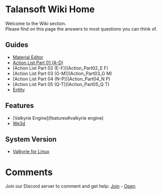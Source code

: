 #  Talansoft Wiki Home
Welcome to the Wiki section.  
Please find on this page the answers to most questions you can think of.  

## Guides
- [Material Editor](Material-Editor)
- [Action List Part 01 (A-D)](Action_Part01_A-D)
- [Action List Part 02 (E-F)](Action_Part02_E F)
- [Action List Part 03 (G-M)](Action_Part03_G M)
- [Action List Part 04 (N-P)](Action_Part04_N P)
- [Action List Part 05 (Q-T)](Action_Part05_Q T)
- [Entity](Entity)

## Features  
- [Valkyrie Engine](features#valkyrie engine)  
- [We3d](we3d)  


## System Version
- [Valkyrie for Linux](Valkyrie-for-Linux)

# Comments

Join our Discord server to comment and get help: <a href="https://discord.gg/ZuBJtpN4Ce">Join</a> - <a class='btn btn-success' href='https://discord.com/channels/739876867854827582' target='_blank'>Open</a>